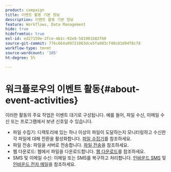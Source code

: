 ```yaml
---
product: campaign
title: 이벤트 활동 기본 정보
description: 이벤트 활동 기본 정보
feature: Workflows, Data Management
hide: true
hidefromtoc: true
exl-id: ed27159e-2fce-4b1c-92e8-581901b82f60
source-git-commit: 776c664a99721063dce5fa003cf40c81d94f8c78
workflow-type: tm+mt
source-wordcount: '105'
ht-degree: 5%

---
```


# 워크플로우의 이벤트 활동{#about-event-activities}



이러한 활동의 주요 작업은 이벤트 대기로 구성됩니다. 예를 들어, 파일 수신, 이메일 수신 또는 프로그램에서 보낸 신호일 수 있습니다.

* 파일 수집기: 디렉토리에 있는 하나 이상의 파일이 도달하는지 모니터링하고 수신한 각 파일에 대해 전환을 활성화합니다. [파일 수집기](file-collector.md)를 참조하세요.
* 파일 전송: 파일을 서버로 전송합니다. [파일 전송](file-transfer.md)을 참조하세요.
* 웹 다운로드: 웹에서 파일을 다운로드합니다. [웹 다운로드](web-download.md)를 참조하세요.
* SMS 및 이메일 수신: 이메일 또는 SMS를 복구하고 처리합니다. [인바운드 SMS](inbound-sms.md) 및 [인바운드 전자 메일](inbound-emails.md)을 참조하세요.
